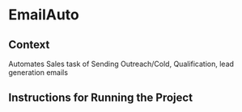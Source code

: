 # EmailAuto

## Context

Automates Sales task of Sending Outreach/Cold, Qualification, lead generation emails

## Instructions for Running the Project

